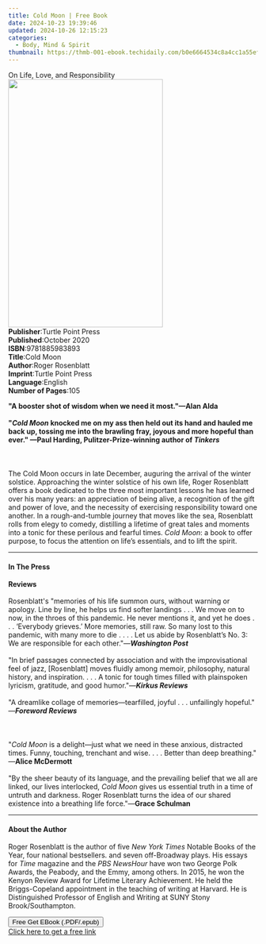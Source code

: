 ```yaml
---
title: Cold Moon | Free Book
date: 2024-10-23 19:39:46
updated: 2024-10-26 12:15:23
categories:
  - Body, Mind & Spirit
thumbnail: https://thmb-001-ebook.techidaily.com/b0e6664534c8a4cc1a55ef861a374e881e3016457c3b9d64b2f5e432575d49d1.jpg
---
```

<main id="book-container">
  <div class="flex flex-col">
    <div class="book-brief flex-1 py-6 px-4 sm:p-6 md:py-10 md:px-8">
      <!-- brief-->
      <div class="book-brief-main">On Life, Love, and Responsibility</div>
    </div>
    <div
      class="book-meta-info flex-1 grid gap-4 col-start-1 col-end-3 row-start-1 sm:mb-6 sm:grid-cols-4 lg:gap-6 lg:col-start-2 lg:row-end-6 lg:row-span-6 lg:mb-0"
    >
      <div
        class="book-meta-info-left place-content-center mt-4 p-4 text-sm leading-6 col-start-2 col-span-2 dark:text-slate-400"
      >
        <img
          class="w-full h-500 object-cover rounded-lg sm:h-255 sm:col-span-2 lg:col-span-full"
          src="https://img-001-ebook.techidaily.com/e2540cbadda9a0e2cae3b27507ff050b3a7c500a70a4207e202e2fc01ecce39f.jpg"
          alt=""
          width="312"
          height="500"
        />
      </div>
      <div
        class="book-meta-info-right mt-2 col-start-1 row-start-2 col-span-3 self-center"
      >
        <!-- meta data  -->
        <div class="flex flex-col px-4 md:px-8">
          <div class="flex-1">
            <strong>Publisher</strong>:<span class="px-2"
              >Turtle Point Press</span
            >
          </div>
          <div class="flex-1">
            <strong>Published</strong>:<span class="px-2">October 2020</span>
          </div>
          <div class="flex-1">
            <strong>ISBN</strong>:<span class="px-2">9781885983893</span>
          </div>
          <div class="flex-1">
            <strong>Title</strong>:<span class="px-2">Cold Moon</span>
          </div>
          <div class="flex-1">
            <strong>Author</strong>:<span class="px-2">Roger Rosenblatt</span>
          </div>
          <div class="flex-1">
            <strong>Imprint</strong>:<span class="px-2"
              >Turtle Point Press</span
            >
          </div>
          <div class="flex-1">
            <strong>Language</strong>:<span class="px-2">English</span>
          </div>
          <div class="flex-1">
            <strong>Number of Pages</strong>:<span class="px-2">105</span>
          </div>
        </div>
      </div>
    </div>
    <div class="book-description flex-1 py-6 px-4 sm:p-6 md:py-10 md:px-8">
      <div class="book-description-main">
        <div accordion-content="" id="description">
          <p>
            <b
              >"A booster shot of wisdom when we need it most."—Alan Alda<br /><br />"<i
                >Cold Moon</i
              >
              knocked me on my ass then held out its hand and hauled me back up,
              tossing me into the brawling fray, joyous and more hopeful than
              ever." —Paul Harding, Pulitzer-Prize-winning author of
              <i>Tinkers</i><br /><br /></b
            ><br /><br />The Cold Moon occurs in late December, auguring the
            arrival of the winter solstice. Approaching the winter solstice of
            his own life, Roger Rosenblatt offers a book dedicated to the three
            most important lessons he has learned over his many years: an
            appreciation of being alive, a recognition of the gift and power of
            love, and the necessity of exercising responsibility toward one
            another. In a rough-and-tumble journey that moves like the sea,
            Rosenblatt rolls from elegy to comedy, distilling a lifetime of
            great tales and moments into a tonic for these perilous and fearful
            times. <i>Cold Moon</i>: a book to offer purpose, to focus the
            attention on life’s essentials, and to lift the spirit.​
          </p>
        </div>
        <div class="accordion-fader"></div>
      </div>
    </div>
    <div class="book-excerpts flex-1 py-6 px-4 sm:p-6 md:py-10 md:px-8">
      <!-- excerpts-->
      <div class="book-excerpts-main">
        <hr />
        <h4 class="placeholder placeholder-heading">
          <span>In The Press</span>
        </h4>
        <p>
          <b>Reviews</b><br /><br />Rosenblatt's "memories of his life summon
          ours, without warning or apology. Line by line, he helps us find
          softer landings . . . We move on to now, in the throes of this
          pandemic. He never mentions it, and yet he does . . . ‘Everybody
          grieves.’ More memories, still raw. So many lost to this pandemic,
          with many more to die . . . . Let us abide by Rosenblatt’s No. 3: We
          are responsible for each other."—<b><i>Washington Post</i></b
          ><br /><br />"In brief passages connected by association and with the
          improvisational feel of jazz, [Rosenblatt] moves fluidly among memoir,
          philosophy, natural history, and inspiration. . . . A tonic for tough
          times filled with plainspoken lyricism, gratitude, and good humor."—<b
            ><i>Kirkus Reviews</i></b
          ><br /><br />"A dreamlike collage of memories—tearfilled, joyful . . .
          unfailingly hopeful." —<b><i>Foreword Reviews</i></b
          ><br /><br /><praise
            ><br /><br />"<i>Cold Moon</i> is a delight—just what we need in
            these anxious, distracted times. Funny, touching, trenchant and
            wise. . . . Better than deep breathing." —<b>Alice McDermott</b
            ><br /><br />"By the sheer beauty of its language, and the
            prevailing belief that we all are linked, our lives interlocked,
            <i>Cold Moon</i> gives us essential truth in a time of untruth and
            darkness. Roger Rosenblatt turns the idea of our shared existence
            into a breathing life force."—<b>Grace Schulman</b></praise
          >
        </p>
      </div>
    </div>
    <div class="book-about-author flex-1 py-6 px-4 sm:p-6 md:py-10 md:px-8">
      <!-- about author-->
      <div class="book-main-author-main">
        <hr />
        <h4 class="placeholder placeholder-heading">
          <span>About the Author</span>
        </h4>
        <p>
          Roger Rosenblatt is the author of five <i>New York Times</i> Notable
          Books of the Year, four national bestsellers. and seven off-Broadway
          plays. His essays for <i>Time</i> magazine and the
          <i>PBS NewsHour</i> have won two George Polk Awards, the Peabody, and
          the Emmy, among others. In 2015, he won the Kenyon Review Award for
          Lifetime Literary Achievement. He held the Briggs-Copeland appointment
          in the teaching of writing at Harvard. He is Distinguished Professor
          of English and Writing at SUNY Stony Brook/Southampton.
        </p>
      </div>
    </div>
    <div class="book-free-get flex-1 py-6 px-4 sm:p-6 md:py-10 md:px-8">
      <button
        id="btn-free-get"
        class="bg-blue-500 hover:bg-blue-700 text-white font-bold py-2 px-4 rounded"
      >
        Free Get EBook (.PDF/.epub)
      </button>
      <div id="countdown-display" class="px-2 text-lg mt-2"></div>
      <a
        id="free-link"
        class="hidden bg-blue-500 hover:bg-blue-700 text-white font-bold py-2 px-4 rounded"
        href="https://www.ebooks.com/en-us/book/210040112/cold-moon/roger-rosenblatt/"
        target="_blank"
        >Click here to get a free link</a
      >
    </div>
    <script>
      let countdownTime = 0;
      let countdownInterval = null;
      document
        .getElementById('btn-free-get')
        .addEventListener('click', startCountdown);
      function startCountdown() {
        countdownTime = new Date().getTime() + 60000 * 3;
        countdownInterval = setInterval(updateCountdown, 1000);
        document.getElementById('btn-free-get').disabled = true;
        document
          .getElementById('btn-free-get')
          .classList.add('bg-gray-500', 'cursor-not-allowed');
      }
      function updateCountdown() {
        let currentTime = new Date().getTime();
        let timeLeft = countdownTime - currentTime;
        let secondsLeft = Math.floor(timeLeft / 1000);
        document.getElementById('countdown-display').innerHTML =
          `Remaining time: ${secondsLeft} seconds.`;
        if (secondsLeft <= 0) {
          clearInterval(countdownInterval);
          document.getElementById('btn-free-get').classList.add('hidden');
          document.getElementById('free-link').classList.remove('hidden');
          document.getElementById('countdown-display').innerHTML = '';
        }
      }
    </script>
  </div>
</main>
